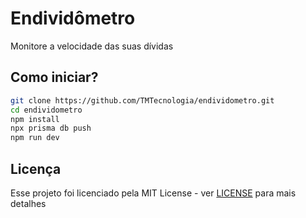 # Endividômetro

Monitore a velocidade das suas dívidas

## Como iniciar?

```bash
git clone https://github.com/TMTecnologia/endividometro.git
cd endividometro
npm install
npx prisma db push
npm run dev
```

## Licença

Esse projeto foi licenciado pela MIT License - ver [LICENSE](LICENSE) para mais detalhes

